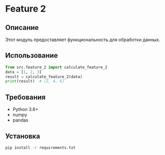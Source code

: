 # Feature 2
## Описание
Этот модуль предоставляет функциональность для обработки данных.
## Использование
```python
from src.feature_2 import calculate_feature_2
data = [1, 2, 3]
result = calculate_feature_2(data)
print(result)  # [2, 4, 6]
```
## Требования
- Python 3.6+
- numpy
- pandas
## Установка
```bash
pip install -r requirements.txt
```